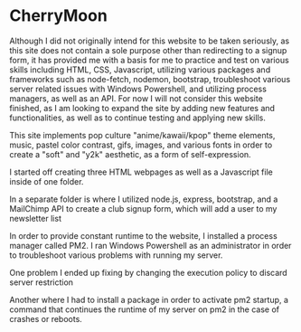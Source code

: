 # CherryMoon

Although I did not originally intend for this website to be taken seriously, as this site does not contain a sole purpose other than redirecting to a signup form, it has provided me with a basis for me to practice and test on various skills including HTML, CSS, Javascript, utilizing various packages and frameworks such as node-fetch, nodemon, bootstrap, troubleshoot various server related issues with Windows Powershell, and utilizing process managers, as well as an API. For now I will not consider this website finished, as I am looking to expand the site by adding new features and functionalities, as well as to continue testing and applying new skills.

This site implements pop culture "anime/kawaii/kpop" theme elements, music, pastel color contrast, gifs, images, and various fonts in order to create a "soft" and "y2k" aesthetic, as a form of self-expression.

I started off creating three HTML webpages as well as a Javascript file inside of one folder.

In a separate folder is where I utilized node.js, express, bootstrap, and a MailChimp API to create a club signup form, which will add a user to my newsletter list

In order to provide constant runtime to the website, I installed a process manager called PM2. I ran Windows Powershell as an administrator in order to troubleshoot various problems with running my server.

One problem I ended up fixing by changing the execution policy to discard server restriction

Another where I had to install a package in order to activate pm2 startup, a command that continues the runtime of my server on pm2 in the case of crashes or reboots.
